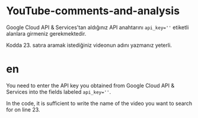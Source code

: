 # YouTube-comments-and-analysis
 
Google Cloud API & Services'tan aldığınız API anahtarını `api_key=''` etiketli alanlara girmeniz gerekmektedir.

Kodda 23. satıra aramak istediğiniz videonun adını yazmanız yeterli.


# en
You need to enter the API key you obtained from Google Cloud API & Services into the fields labeled `api_key=''`.

In the code, it is sufficient to write the name of the video you want to search for on line 23.